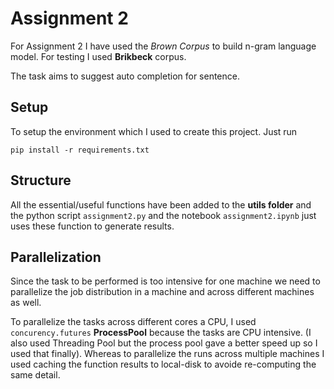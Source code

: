 # Assignment 2

For Assignment 2 I have used the *Brown Corpus* to build n-gram language model. For testing I used **Brikbeck** corpus.

The task aims to suggest auto completion for sentence.

## Setup

To setup the environment which I used to create this project. Just run 

```
pip install -r requirements.txt

```

## Structure

All the essential/useful functions have been added to the **utils folder** and the python script `assignment2.py` and the notebook `assignment2.ipynb` just uses these function to generate results.

## Parallelization 

Since the task to be performed is too intensive for one machine we need to parallelize the job distribution in a machine and across different machines as well. 


To parallelize the tasks across different cores a CPU, I used `concurency.futures` **ProcessPool** because the tasks are CPU intensive. (I also used Threading Pool but the process pool gave a better speed up so I used that finally). Whereas to parallelize the runs across multiple machines I used caching the function results to local-disk to avoide re-computing the same detail.
